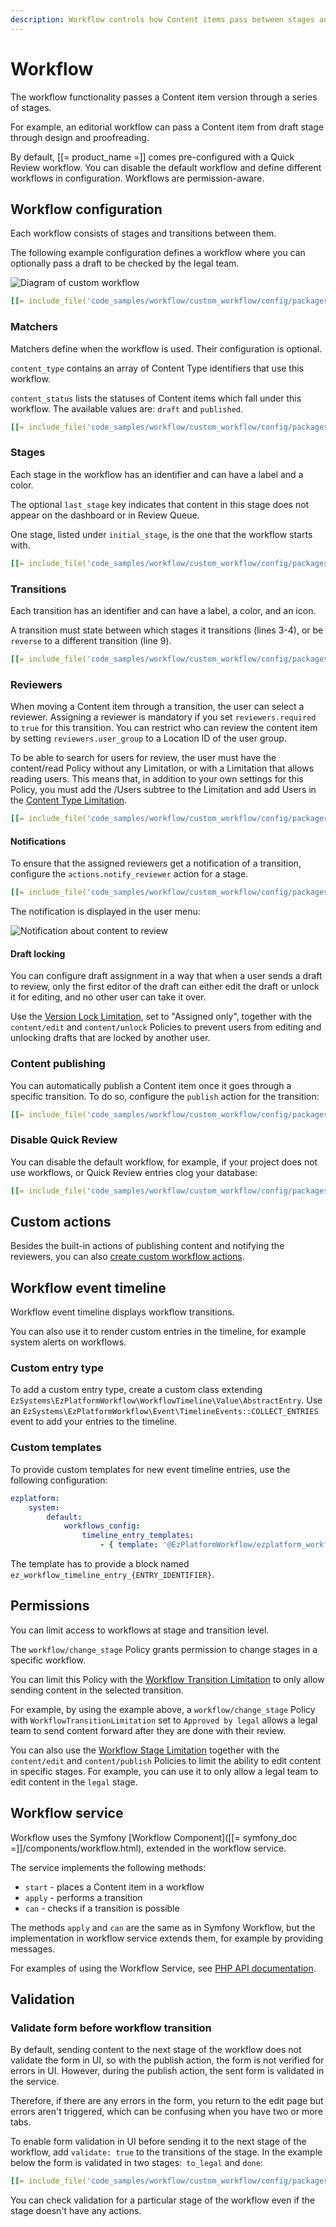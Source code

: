 ```yaml
---
description: Workflow controls how Content items pass between stages and allows setting up editorial flows, for example for reviews and proofreading.
---
```


# Workflow

The workflow functionality passes a Content item version through a series of stages.

For example, an editorial workflow can pass a Content item from draft stage through 
design and proofreading.

By default, [[= product_name =]] comes pre-configured with a Quick Review workflow.
You can disable the default workflow and define different workflows in configuration. 
Workflows are permission-aware.

## Workflow configuration

Each workflow consists of stages and transitions between them.

The following example configuration defines a workflow where you can optionally pass a draft to be checked by the legal team.

![Diagram of custom workflow](../img/workflow_custom_diagram.png)

``` yaml
[[= include_file('code_samples/workflow/custom_workflow/config/packages/workflows.yaml', 0, 33) =]][[= include_file('code_samples/workflow/custom_workflow/config/packages/workflows.yaml', 38, 51) =]][[= include_file('code_samples/workflow/custom_workflow/config/packages/workflows.yaml', 54, 62) =]]
```

### Matchers

Matchers define when the workflow is used. Their configuration is optional.

`content_type` contains an array of Content Type identifiers that use this workflow.

`content_status` lists the statuses of Content items which fall under this workflow. The available values are: `draft` and `published`.

``` yaml
[[= include_file('code_samples/workflow/custom_workflow/config/packages/workflows.yaml', 6, 9) =]]
```

### Stages

Each stage in the workflow has an identifier and can have a label and a color.

The optional `last_stage` key indicates that content in this stage does not appear on the dashboard or in Review Queue.

One stage, listed under `initial_stage`, is the one that the workflow starts with.

``` yaml hl_lines="13 14"
[[= include_file('code_samples/workflow/custom_workflow/config/packages/workflows.yaml', 9, 23) =]]
```

### Transitions

Each transition has an identifier and can have a label, a color, and an icon.

A transition must state between which stages it transitions (lines 3-4),
or be `reverse` to a different transition (line 9).

``` yaml hl_lines="3 4 9"
[[= include_file('code_samples/workflow/custom_workflow/config/packages/workflows.yaml', 23, 30) =]][[= include_file('code_samples/workflow/custom_workflow/config/packages/workflows.yaml', 38, 43) =]]
```

### Reviewers

When moving a Content item through a transition, the user can select a reviewer.
Assigning a reviewer is mandatory if you set `reviewers.required` to `true` for this transition.
You can restrict who can review the content item by setting `reviewers.user_group` to a Location ID of the user group.

To be able to search for users for review, the user must have the content/read Policy without any Limitation,
or with a Limitation that allows reading users.
This means that, in addition to your own settings for this Policy, 
you must add the /Users subtree to the Limitation and add Users in the [Content Type Limitation](limitation_reference.md#content-type-limitation).

``` yaml hl_lines="8 9"
[[= include_file('code_samples/workflow/custom_workflow/config/packages/workflows.yaml', 23, 32) =]]
```

#### Notifications

To ensure that the assigned reviewers get a notification of a transition, configure the `actions.notify_reviewer` action for a stage.

``` yaml hl_lines="4 5"
[[= include_file('code_samples/workflow/custom_workflow/config/packages/workflows.yaml', 13, 18) =]]
```

The notification is displayed in the user menu:

![Notification about content to review](../img/workflow_notification.png)

#### Draft locking

You can configure draft assignment in a way that when a user sends a draft to review, 
only the first editor of the draft can either edit the draft or unlock it for editing, and no 
other user can take it over. 

Use the [Version Lock Limitation](../limitation_reference.md#version-lock-limitation), 
set to "Assigned only", together with the `content/edit` and `content/unlock`
Policies to prevent users from editing and unlocking drafts that are locked 
by another user.

### Content publishing

You can automatically publish a Content item once it goes through a specific transition.
To do so, configure the `publish` action for the transition:

``` yaml hl_lines="7 8"
[[= include_file('code_samples/workflow/custom_workflow/config/packages/workflows.yaml', 54, 62) =]]
```

### Disable Quick Review

You can disable the default workflow, for example, if your project does not use 
workflows, or Quick Review entries clog your database:

``` yaml
[[= include_file('code_samples/workflow/custom_workflow/config/packages/workflows.yaml', 0, 4) =]][[= include_file('code_samples/workflow/custom_workflow/config/packages/workflows.yaml', 63, 67) =]]
```

## Custom actions

Besides the built-in actions of publishing content and notifying the reviewers, you can also [create custom workflow actions](add_custom_workflow_action.md).

## Workflow event timeline

Workflow event timeline displays workflow transitions.

You can also use it to render custom entries in the timeline, for example system alerts on workflows.

### Custom entry type

To add a custom entry type, create a custom class extending `EzSystems\EzPlatformWorkflow\WorkflowTimeline\Value\AbstractEntry`.
Use an `EzSystems\EzPlatformWorkflow\Event\TimelineEvents::COLLECT_ENTRIES` event to add your entries to the timeline.

### Custom templates

To provide custom templates for new event timeline entries, use the following configuration:

``` yaml
ezplatform:
    system:
        default:
            workflows_config:
                timeline_entry_templates:
                    - { template: '@EzPlatformWorkflow/ezplatform_workflow/timeline/entries.html.twig', priority: 10 }
```

The template has to provide a block named `ez_workflow_timeline_entry_{ENTRY_IDENTIFIER}`.

## Permissions

You can limit access to workflows at stage and transition level.

The `workflow/change_stage` Policy grants permission to change stages in a specific workflow.

You can limit this Policy with the [Workflow Transition Limitation](../limitation_reference.md#workflow-transition-limitation) 
to only allow sending content in the selected transition.

For example, by using the example above, a `workflow/change_stage` Policy 
with `WorkflowTransitionLimitation` set to `Approved by legal` allows a legal team to send content forward
after they are done with their review.

You can also use the [Workflow Stage Limitation](../limitation_reference.md#workflow-stage-limitation) 
together with the `content/edit` and `content/publish` Policies to limit the ability to edit content in specific stages.
For example, you can use it to only allow a legal team to edit content in the `legal` stage.

## Workflow service

Workflow uses the Symfony [Workflow Component]([[= symfony_doc =]]/components/workflow.html),
extended in the workflow service.

The service implements the following methods:

- `start` - places a Content item in a workflow
- `apply` - performs a transition
- `can` - checks if a transition is possible

The methods `apply` and `can` are the same as in Symfony Workflow,
but the implementation in workflow service extends them, for example by providing messages.

For examples of using the Workflow Service, see [PHP API documentation](../../api/public_php_api_managing_repository.md#workflow).

## Validation

### Validate form before workflow transition

By default, sending content to the next stage of the workflow does not validate the form in UI,
so with the publish action, the form is not verified for errors in UI.
However, during the publish action, the sent form is validated in the service.

Therefore, if there are any errors in the form, you return to the edit page but errors aren't triggered,
which can be confusing when you have two or more tabs.

To enable form validation in UI before sending it to the next stage of the workflow,
add `validate: true` to the transitions of the stage.
In the example below the form is validated in two stages:` to_legal` and `done`:

``` yaml hl_lines="15 28"
[[= include_file('code_samples/workflow/custom_workflow/config/packages/workflows.yaml', 23, 43) =]][[= include_file('code_samples/workflow/custom_workflow/config/packages/workflows.yaml', 55, 63) =]]
```

You can check validation for a particular stage of the workflow even if the stage doesn't have any actions.
